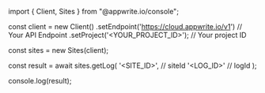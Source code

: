 import { Client, Sites } from "@appwrite.io/console";

const client = new Client()
    .setEndpoint('https://cloud.appwrite.io/v1') // Your API Endpoint
    .setProject('<YOUR_PROJECT_ID>'); // Your project ID

const sites = new Sites(client);

const result = await sites.getLog(
    '<SITE_ID>', // siteId
    '<LOG_ID>' // logId
);

console.log(result);
